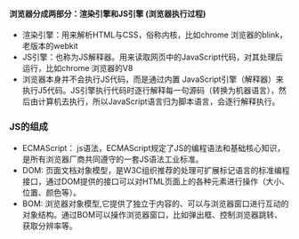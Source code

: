 #### 浏览器分成两部分：渲染引擎和JS引擎 (浏览器执行过程)
* 渲染引擎：用来解析HTML与CSS，俗称内核，比如chrome 浏览器的blink，老版本的webkit
* JS引擎：也称为JS解释器。用来读取网页中的JavaScript代码，对其处理后运行，比如chrome 浏览器的V8
* 浏览器本身并不会执行JS代码，而是通过内置 JavaScript引擎（解释器）来执行J5代码。JS引擎执行代码时逐行解释每一句源码（转换为机器语言），然后由计算机去执行，所以JavaScript语言归为脚本语言，会逐行解释执行。


### JS的组成
* ECMAScript： js语法，ECMAScript规定了JS的编程语法和基础核心知识，是所有浏览器厂商共同遵守的一套JS语法工业标准。
* DOM: 页面文档对象模型，是W3C组织推荐的处理可扩展标记语言的标准编程接口，通过DOM提供的接口可以对HTML页面上的各种元素进行操作（大小、位置、颜色等）。
* BOM: 浏览器对象模型,它提供了独立于内容的、可以与浏览器窗口进行互动的对象结构。通过BOM可以操作浏览器窗口，比如弹出框、控制浏览器跳转、获取分辨率等。
